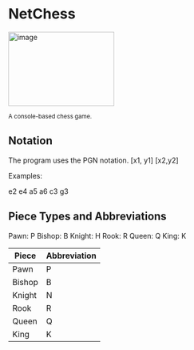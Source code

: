 # NetChess 

<img width="212" height="148" alt="image" src="https://github.com/user-attachments/assets/7292d05b-0ba8-4ad2-8204-70bf13830e7f" />

<sub> A console-based chess game. </sub>

## Notation

The program uses the PGN notation.
[x1, y1] [x2,y2]

Examples:

e2 e4
a5 a6
c3 g3

## Piece Types and Abbreviations

Pawn: P
Bishop: B
Knight: H
Rook: R
Queen: Q
King: K

| Piece | Abbreviation| 
| --- | --- |
| Pawn | P |
| Bishop | B |
| Knight | N |
| Rook | R |
| Queen | Q |
| King | K |
